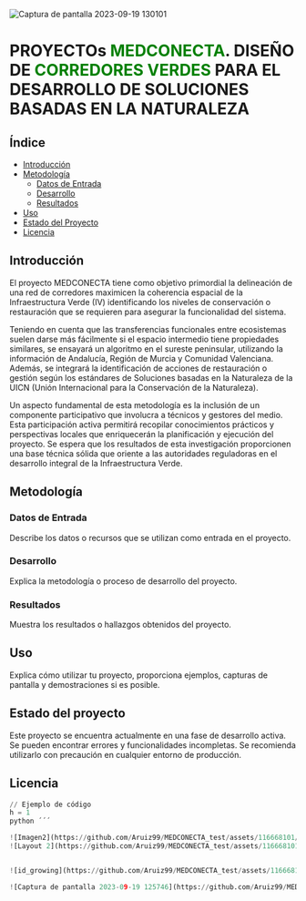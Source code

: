 ![Captura de pantalla 2023-09-19 130101](https://github.com/Aruiz99/MEDCONECTA_test/assets/116668101/3dee5ae0-4099-43e7-b457-0707e61649fd)
# PROYECTOs <span style="color:green">MEDCONECTA</span>. DISEÑO DE <span style="color:green">CORREDORES VERDES</span> PARA EL DESARROLLO DE SOLUCIONES BASADAS EN LA NATURALEZA

## Índice
- [Introducción](#introduccion)
- [Metodología](#metodología)
   - [Datos de Entrada](#datos-de-entrada)
   - [Desarrollo](#desarrollo)
   - [Resultados](#resultados)
- [Uso](#uso)
- [Estado del Proyecto](#estado-del-proyecto)
- [Licencia](#licencia)

## Introducción 
El proyecto MEDCONECTA tiene como objetivo primordial la delineación de una red de corredores maximicen la coherencia espacial de la Infraestructura Verde (IV) identificando los niveles de conservación o restauración que se requieren para asegurar la funcionalidad del sistema.

Teniendo en cuenta que las transferencias funcionales entre ecosistemas suelen darse más fácilmente si el espacio intermedio tiene propiedades similares, se ensayará un algoritmo en el sureste
peninsular, utilizando la información de Andalucía, Región de Murcia y Comunidad Valenciana. Además, se integrará la identificación de acciones de restauración o gestión según los estándares de Soluciones basadas en la Naturaleza de la UICN (Unión Internacional para la Conservación de la Naturaleza).

Un aspecto fundamental de esta metodología es la inclusión de un componente participativo que involucra a técnicos y gestores del medio. Esta participación activa permitirá recopilar conocimientos prácticos y perspectivas locales que enriquecerán la planificación y ejecución del proyecto. Se espera que los resultados de esta investigación proporcionen una base técnica sólida que oriente a las autoridades reguladoras en el desarrollo integral de la Infraestructura Verde. 

## Metodología

### Datos de Entrada

Describe los datos o recursos que se utilizan como entrada en el proyecto.

### Desarrollo

Explica la metodología o proceso de desarrollo del proyecto.

### Resultados

Muestra los resultados o hallazgos obtenidos del proyecto.

## Uso

Explica cómo utilizar tu proyecto, proporciona ejemplos, capturas de pantalla y demostraciones si es posible.

## Estado del proyecto
Este proyecto se encuentra actualmente en una fase de desarrollo activa. Se pueden encontrar errores y funcionalidades incompletas. Se recomienda utilizarlo con precaución en cualquier entorno de producción.

## Licencia

```python
// Ejemplo de código
h = 1
python ´´´

![Imagen2](https://github.com/Aruiz99/MEDCONECTA_test/assets/116668101/1cb52c11-571b-4ba0-88b4-ef9d30c517af)
![Layout 2](https://github.com/Aruiz99/MEDCONECTA_test/assets/116668101/70b92b72-b86d-44a0-a17d-0b190a6b5b43)


![id_growing](https://github.com/Aruiz99/MEDCONECTA_test/assets/116668101/046c529c-c50b-4a11-826e-9f50982dfa1a)

![Captura de pantalla 2023-09-19 125746](https://github.com/Aruiz99/MEDCONECTA_test/assets/116668101/f701a90d-7db0-4183-84c2-3b7d4680496d)







